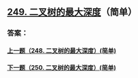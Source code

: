 ## [249. 二叉树的最大深度](https://leetcode-cn.com/problems/merge-two-sorted-lists/)（简单）





### 答案：



#### [上一题（248. 二叉树的最大深度）(简单)](https://github.com/sdwwld/leetCode/blob/master/src/main/java/com/wld/java/leetcode/leetCode0248.md)

#### [下一题（250. 二叉树的最大深度）(简单)](https://github.com/sdwwld/leetCode/blob/master/src/main/java/com/wld/java/leetcode/leetCode0250.md)